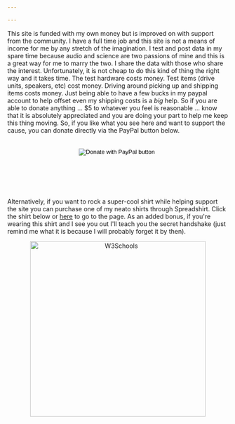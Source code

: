 ```yaml
---

---
```

This site is funded with my own money but is improved on with support from the community. I have a full time job and this site is not a means of income for me by any stretch of the imagination. I test and post data in my spare time because audio and science are two passions of mine and this is a great way for me to marry the two.  I share the data with those who share the interest. Unfortunately, it is not cheap to do this kind of thing the right way and it takes time. The test hardware costs money. Test items (drive units, speakers, etc) cost money. Driving around picking up and shipping items costs money.  Just being able to have a few bucks in my paypal account to help offset even my shipping costs is a *big* help. So if you are able to donate anything ... $5 to whatever you feel is reasonable ... know that it is absolutely appreciated and you are doing your part to help me keep this thing moving. So, if you like what you see here and want to support the cause, you can donate directly via the PayPal button below.
<br></br>
<center>
  <form action="https://www.paypal.com/cgi-bin/webscr" method="post" target="_top">
  <input type="hidden" name="cmd" value="_s-xclick" />
  <input type="hidden" name="hosted_button_id" value="52ANEATKE6JHQ" />
  <input type="image" src="https://www.dcrc.co/wp-content/uploads/2016/06/PayPal-Donate-Button-PNG-HD-300x103.png" border="0" name="submit" title="PayPal - The safer, easier way to pay online!" alt="Donate with PayPal button" />
  <img alt="" border="0" src="https://www.paypal.com/en_US/i/scr/pixel.gif" width="1" height="1" />
  </form>
<br></br>
</center>
<br></br>

Alternatively, if you want to rock a super-cool shirt while helping support the site you can purchase one of my neato shirts through Spreadshirt.  Click the shirt below or [here](https://shop.spreadshirt.com/erins-audio-corner/men?q=D1) to go to the page.  As an added bonus, if you're wearing this shirt and I see you out I'll teach you the secret handshake (just remind me what it is because I will probably forget it by then).
<center>
<a href="https://shop.spreadshirt.com/erins-audio-corner/men?q=D1">
<img border="0" alt="W3Schools" src="https://image.spreadshirtmedia.com/image-server/v1/products/T812A2PA3140PT17X49Y56D1028495435FS6838/views/1,width=650,height=650,appearanceId=2/original-logo-with-speaker-and-kapow-lightning-show-your-support-and-wear-a-neato-shirt-too.jpg" width="400" height="400">
</a></center>
